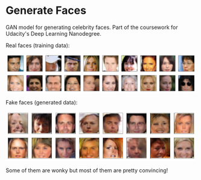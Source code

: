 # Generate Faces

GAN model for generating celebrity faces. Part of the coursework for Udacity's Deep Learning Nanodegree.

Real faces (training data):

![Real faces](images/real_faces.png)

Fake faces (generated data):

![Fake faces](images/fake_faces.png)

Some of them are wonky but most of them are pretty convincing!
